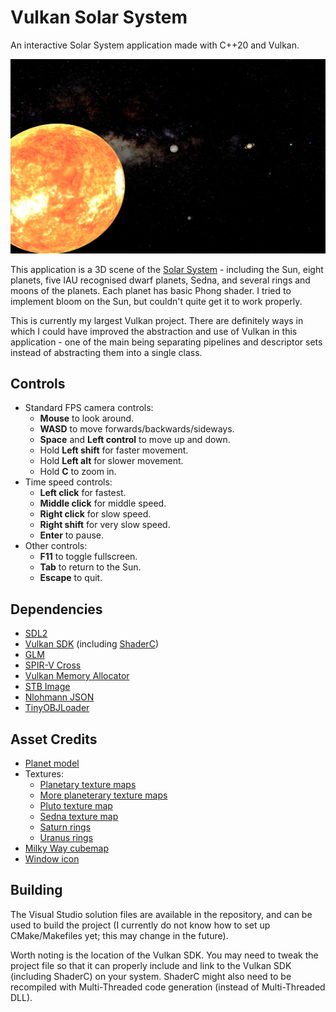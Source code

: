 # Vulkan Solar System

An interactive Solar System application made with C++20 and Vulkan.

![Solar System preview.](images/jumbotron.png)

This application is a 3D scene of the [Solar System](https://en.wikipedia.org/wiki/Solar_System) - including the Sun, eight planets, five IAU recognised dwarf planets, Sedna, and several rings and moons of the planets. Each planet has basic Phong shader. I tried to implement bloom on the Sun, but couldn't quite get it to work properly.

This is currently my largest Vulkan project. There are definitely ways in which I could have improved the abstraction and use of Vulkan in this application - one of the main being separating pipelines and descriptor sets instead of abstracting them into a single class.

## Controls

* Standard FPS camera controls:  
  * **Mouse** to look around.  
  * **WASD** to move forwards/backwards/sideways.  
  * **Space** and **Left control** to move up and down.  
  * Hold **Left shift** for faster movement.  
  * Hold **Left alt** for slower movement.  
  * Hold **C** to zoom in.  
* Time speed controls:  
  * **Left click** for fastest.  
  * **Middle click** for middle speed.  
  * **Right click** for slow speed.  
  * **Right shift** for very slow speed.  
  * **Enter** to pause.  
* Other controls:  
  * **F11** to toggle fullscreen.
  * **Tab** to return to the Sun.    
  * **Escape** to quit.

## Dependencies

* [SDL2](https://www.libsdl.org/download-2.0.php)  
* [Vulkan SDK](https://www.lunarg.com/vulkan-sdk/) (including [ShaderC](https://github.com/google/shaderc))
* [GLM](https://glm.g-truc.net/0.9.9/index.html)  
* [SPIR-V Cross](https://github.com/KhronosGroup/SPIRV-Cross)  
* [Vulkan Memory Allocator](https://github.com/GPUOpen-LibrariesAndSDKs/VulkanMemoryAllocator)  
* [STB Image](https://github.com/nothings/stb)  
* [Nlohmann JSON](https://github.com/nlohmann/json)  
* [TinyOBJLoader](https://github.com/tinyobjloader/tinyobjloader)  

## Asset Credits

* [Planet model](https://www.turbosquid.com/3d-models/3d-realistic-earth-photorealistic-2k-1279125)  
* Textures:  
  * [Planetary texture maps](http://celestia.simulatorlabbs.com/CelSL/textures/lores/)
  * [More planeterary texture maps](https://www.solarsystemscope.com/textures/)  
  * [Pluto texture map](https://www.deviantart.com/bob3studios/art/Pluto-Texture-Map-Fixed-Blur-762286905)  
  * [Sedna texture map](https://www.deviantart.com/neptuneprogaming/art/Sedna-Texture-Map-718713842)  
  * [Saturn rings](https://www.deviantart.com/alpha-element/art/Stock-Image-Saturn-Rings-393767006)  
  * [Uranus rings](https://www.hiclipart.com/free-transparent-background-png-clipart-pofir)  
* [Milky Way cubemap](https://www.eso.org/public/images/eso0932a/)  
* [Window icon](https://freedesignfile.com/373185-solar-system-icon-vector/)  

## Building

The Visual Studio solution files are available in the repository, and can be used to build the project (I currently do not know how to set up CMake/Makefiles yet; this may change in the future).  

Worth noting is the location of the Vulkan SDK. You may need to tweak the project file so that it can properly include and link to the Vulkan SDK (including ShaderC) on your system. ShaderC might also need to be recompiled with Multi-Threaded code generation (instead of Multi-Threaded DLL).
